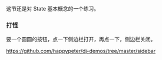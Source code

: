 这节还是对 State 基本概念的一个练习。

### 打怪

要一个圆圆的按钮，点一下侧边栏打开，再点一下，侧边栏关闭。


https://github.com/happypeter/dj-demos/tree/master/sidebar
